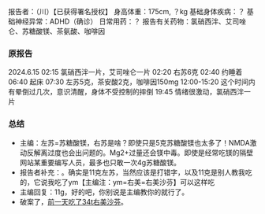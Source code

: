 ﻿报告者：（川）【已获得署名授权】
身高体重：175cm, ？kg
基础身体疾病：？
基础神经异常：ADHD（确诊）
日常用药：？
报告有关药物：氯硝西泮、艾司唑仑、苏糖酸镁、茶氨酸、咖啡因

### 原报告
2024.6.15
02:15 氯硝西泮一片，艾司唑仑一片
02:20 右苏6克
02:40 约睡着
06:40 起床
07:30 左苏5克，茶安酸2克，咖啡因150mg
12:00-15:20 这个时间内有晕倒过几次，意识清醒，身体不受控制的摔倒
19:45 情绪很激动，氯硝西泮一片

### 总结
- 主编：左苏=苏糖酸镁，右苏是啥？即使只是5克苏糖酸镁也太多了！NMDA激动反解离过度也会出问题的。Mg2+过量还会镁中毒。即使是经常吃镁的隔壁网站某重要编写人员，最多也只敢一次4g苏糖酸镁。
- 报告者补充：。确实是11克左苏，当然应该是打错字，以及11克是别人教我吃的，它说我吃了ym【主编注：ym=右美=右美沙芬】可以这样吃
- 主编回复：11g，好的吧，你别说是主编教你的就行了。
- 破案了，[前一天吃了34t右美沙芬](https://overspeed.wiki/report/RP023/)。

